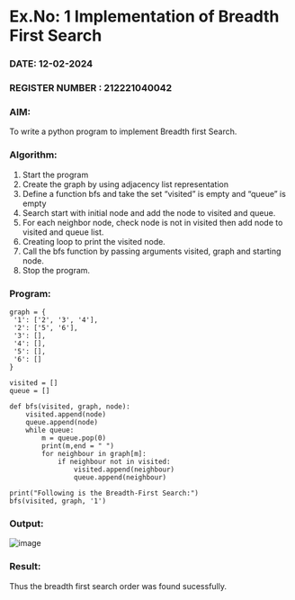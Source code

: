 # Ex.No: 1  Implementation of Breadth First Search 
### DATE: 12-02-2024                                                                            
### REGISTER NUMBER : 212221040042 
### AIM: 
To write a python program to implement Breadth first Search. 
### Algorithm:
1. Start the program
2. Create the graph by using adjacency list representation
3. Define a function bfs and take the set “visited” is empty and “queue” is empty
4. Search start with initial node and add the node to visited and queue.
5. For each neighbor node, check node is not in visited then add node to visited and queue list.
6.  Creating loop to print the visited node.
7.   Call the bfs function by passing arguments visited, graph and starting node.
8.   Stop the program.
### Program:
```
graph = { 
 '1': ['2', '3', '4'], 
 '2': ['5', '6'],
 '3': [],  
 '4': [],  
 '5': [],  
 '6': []
}

visited = []
queue = []

def bfs(visited, graph, node):
    visited.append(node)
    queue.append(node)
    while queue:
        m = queue.pop(0)
        print(m,end = " ")
        for neighbour in graph[m]:
            if neighbour not in visited:
                visited.append(neighbour)
                queue.append(neighbour)

print("Following is the Breadth-First Search:")
bfs(visited, graph, '1')

```
### Output:
![image](https://github.com/divz2711/AI_Lab_2023-24/assets/121245222/d346c44e-a2bd-4366-99cc-2dfcf9424b2b)

### Result:
Thus the breadth first search order was found sucessfully.
